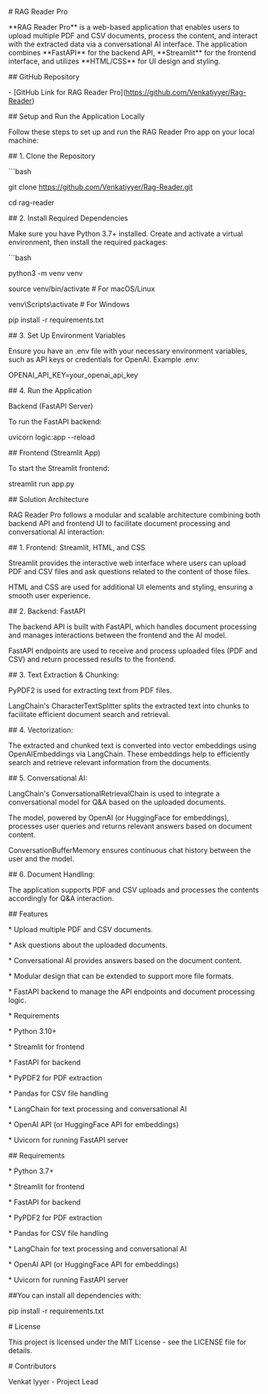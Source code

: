 \# RAG Reader Pro

\*\*RAG Reader Pro\*\* is a web-based application that enables users to upload multiple PDF and CSV documents, process the content, and interact with the extracted data via a conversational AI interface. The application combines \*\*FastAPI\*\* for the backend API, \*\*Streamlit\*\* for the frontend interface, and utilizes \*\*HTML/CSS\*\* for UI design and styling.

\## GitHub Repository

\- \[GitHub Link for RAG Reader Pro\](https://github.com/Venkatiyyer/Rag-Reader)

\## Setup and Run the Application Locally

Follow these steps to set up and run the RAG Reader Pro app on your local machine:

\## 1. Clone the Repository

\`\`\`bash

git clone https://github.com/Venkatiyyer/Rag-Reader.git

cd rag-reader

\## 2. Install Required Dependencies

Make sure you have Python 3.7+ installed. Create and activate a virtual environment, then install the required packages:

\`\`\`bash

python3 -m venv venv

source venv/bin/activate # For macOS/Linux

venv\\Scripts\\activate # For Windows

pip install -r requirements.txt

\## 3. Set Up Environment Variables

Ensure you have an .env file with your necessary environment variables, such as API keys or credentials for OpenAI. Example .env:

OPENAI\_API\_KEY=your\_openai\_api\_key

\## 4. Run the Application

Backend (FastAPI Server)

To run the FastAPI backend:

uvicorn logic:app --reload

\## Frontend (Streamlit App)

To start the Streamlit frontend:

streamlit run app.py

\## Solution Architecture

RAG Reader Pro follows a modular and scalable architecture combining both backend API and frontend UI to facilitate document processing and conversational AI interaction:

\## 1. Frontend: Streamlit, HTML, and CSS

Streamlit provides the interactive web interface where users can upload PDF and CSV files and ask questions related to the content of those files.

HTML and CSS are used for additional UI elements and styling, ensuring a smooth user experience.

\## 2. Backend: FastAPI

The backend API is built with FastAPI, which handles document processing and manages interactions between the frontend and the AI model.

FastAPI endpoints are used to receive and process uploaded files (PDF and CSV) and return processed results to the frontend.

\## 3. Text Extraction & Chunking:

PyPDF2 is used for extracting text from PDF files.

LangChain's CharacterTextSplitter splits the extracted text into chunks to facilitate efficient document search and retrieval.

\## 4. Vectorization:

The extracted and chunked text is converted into vector embeddings using OpenAIEmbeddings via LangChain. These embeddings help to efficiently search and retrieve relevant information from the documents.

\## 5. Conversational AI:

LangChain's ConversationalRetrievalChain is used to integrate a conversational model for Q&A based on the uploaded documents.

The model, powered by OpenAI (or HuggingFace for embeddings), processes user queries and returns relevant answers based on document content.

ConversationBufferMemory ensures continuous chat history between the user and the model.

\## 6. Document Handling:

The application supports PDF and CSV uploads and processes the contents accordingly for Q&A interaction.

\## Features

\* Upload multiple PDF and CSV documents.

\* Ask questions about the uploaded documents.

\* Conversational AI provides answers based on the document content.

\* Modular design that can be extended to support more file formats.

\* FastAPI backend to manage the API endpoints and document processing logic.

\* Requirements

\* Python 3.10+

\* Streamlit for frontend

\* FastAPI for backend

\* PyPDF2 for PDF extraction

\* Pandas for CSV file handling

\* LangChain for text processing and conversational AI

\* OpenAI API (or HuggingFace API for embeddings)

\* Uvicorn for running FastAPI server

\## Requirements

\* Python 3.7+

\* Streamlit for frontend

\* FastAPI for backend

\* PyPDF2 for PDF extraction

\* Pandas for CSV file handling

\* LangChain for text processing and conversational AI

\* OpenAI API (or HuggingFace API for embeddings)

\* Uvicorn for running FastAPI server

##You can install all dependencies with:

pip install -r requirements.txt

\# License

This project is licensed under the MIT License - see the LICENSE file for details.

\# Contributors

Venkat Iyyer - Project Lead
